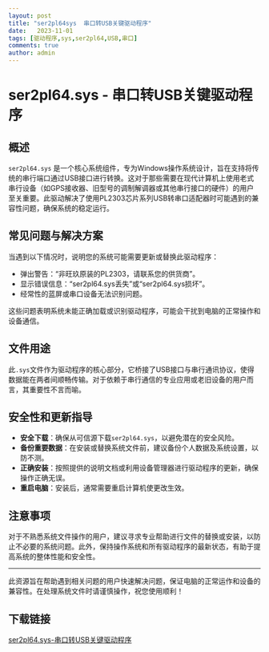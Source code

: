 ```yaml
---
layout: post
title: "ser2pl64sys  串口转USB关键驱动程序"
date:   2023-11-01
tags: [驱动程序,sys,ser2pl64,USB,串口]
comments: true
author: admin
---
```

# ser2pl64.sys - 串口转USB关键驱动程序

## 概述
`ser2pl64.sys` 是一个核心系统组件，专为Windows操作系统设计，旨在支持将传统的串行端口通过USB接口进行转换。这对于那些需要在现代计算机上使用老式串行设备（如GPS接收器、旧型号的调制解调器或其他串行接口的硬件）的用户至关重要。此驱动解决了使用PL2303芯片系列USB转串口适配器时可能遇到的兼容性问题，确保系统的稳定运行。

## 常见问题与解决方案
当遇到以下情况时，说明您的系统可能需要更新或替换此驱动程序：
- 弹出警告：“非旺玖原装的PL2303，请联系您的供货商”。
- 显示错误信息：“ser2pl64.sys丢失”或“ser2pl64.sys损坏”。
- 经常性的蓝屏或串口设备无法识别问题。

这些问题表明系统未能正确加载或识别驱动程序，可能会干扰到电脑的正常操作和设备通信。

## 文件用途
此`.sys`文件作为驱动程序的核心部分，它桥接了USB接口与串行通讯协议，使得数据能在两者间顺畅传输。对于依赖于串行通信的专业应用或老旧设备的用户而言，其重要性不言而喻。

## 安全性和更新指导
- **安全下载**：确保从可信源下载`ser2pl64.sys`，以避免潜在的安全风险。
- **备份重要数据**：在安装或替换系统文件前，建议备份个人数据及系统设置，以防不测。
- **正确安装**：按照提供的说明文档或利用设备管理器进行驱动程序的更新，确保操作正确无误。
- **重启电脑**：安装后，通常需要重启计算机使更改生效。

## 注意事项
对于不熟悉系统文件操作的用户，建议寻求专业帮助进行文件的替换或安装，以防止不必要的系统问题。此外，保持操作系统和所有驱动程序的最新状态，有助于提高系统的整体性能和安全性。

---

此资源旨在帮助遇到相关问题的用户快速解决问题，保证电脑的正常运作和设备的兼容性。在处理系统文件时请谨慎操作，祝您使用顺利！

## 下载链接

[ser2pl64.sys-串口转USB关键驱动程序](https://pan.quark.cn/s/6f98eeda171d)